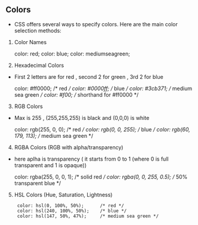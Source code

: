 ## Colors

- CSS offers several ways to specify colors. Here are the main color selection methods:

1. Color Names

    color: red;
    color: blue;
    color: mediumseagreen;

2. Hexadecimal Colors
- First 2 letters are for red , second 2 for green , 3rd 2 for blue

    color: #ff0000; /* red */
    color: #0000ff; /* blue */
    color: #3cb371; /* medium sea green */
    color: #f00;    /* shorthand for #ff0000 */


3. RGB Colors
- Max is 255 , (255,255,255) is black and (0,0,0) is white

    color: rgb(255, 0, 0);      /* red */
    color: rgb(0, 0, 255);      /* blue */
    color: rgb(60, 179, 113);   /* medium sea green */


4. RGBA Colors (RGB with alpha/transparency)
- here aplha is transparency ( it starts from 0 to 1 (where 0 is full transparent and 1 is opaque))


    color: rgba(255, 0, 0, 1);     /* solid red */
    color: rgba(0, 0, 255, 0.5);   /* 50% transparent blue */


5. HSL Colors (Hue, Saturation, Lightness)


        color: hsl(0, 100%, 50%);      /* red */
        color: hsl(240, 100%, 50%);    /* blue */
        color: hsl(147, 50%, 47%);     /* medium sea green */